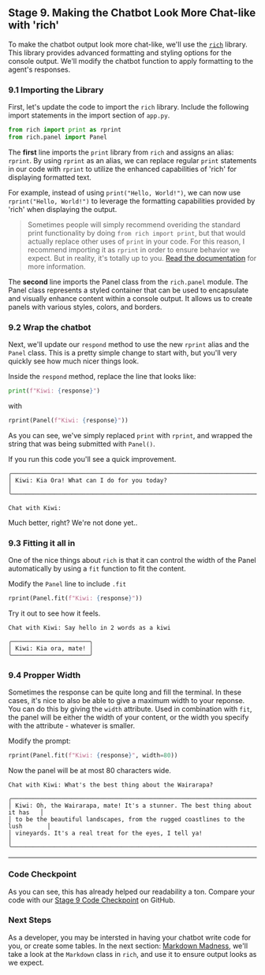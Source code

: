 ## Stage 9. Making the Chatbot Look More Chat-like with 'rich'

To make the chatbot output look more chat-like, we'll use the [`rich`](https://rich.readthedocs.io/) library. This library provides advanced formatting and styling options for the console output. We'll modify the chatbot function to apply formatting to the agent's responses. 

### 9.1 Importing the Library

First, let's update the code to import the `rich` library. Include the following import statements in the import section of `app.py`.

```python
from rich import print as rprint
from rich.panel import Panel

```

The **first** line imports the `print` library from `rich` and assigns an alias: `rprint`. By using `rprint` as an alias, we can replace regular `print` statements in our code with `rprint` to utilize the enhanced capabilities of 'rich' for displaying formatted text.

For example, instead of using `print("Hello, World!")`, we can now use `rprint("Hello, World!")` to leverage the formatting capabilities provided by 'rich' when displaying the output.

> Sometimes people will simply recommend overiding the standard print functionality by doing `from rich import print`, but that would actually replace other uses of `print` in your code. For this reason, I recommend importing it as `rprint` in order to ensure behavior we expect. But in reality, it's totally up to you. [Read the documentation](https://rich.readthedocs.io/en/stable/introduction.html#quick-start) for more information.

The **second** line imports the Panel class from the `rich.panel` module. The Panel class represents a styled container that can be used to encapsulate and visually enhance content within a console output. It allows us to create panels with various styles, colors, and borders.

### 9.2 Wrap the chatbot

Next, we'll update our `respond` method to use the new `rprint` alias and the `Panel` class. This is a pretty simple change to start with, but you'll very quickly see how much nicer things look.

Inside the `respond` method, replace the line that looks like:
```python
print(f"Kiwi: {response}")
```
with

```python
rprint(Panel(f"Kiwi: {response}"))

```
As you can see, we've simply replaced `print` with `rprint`, and wrapped the string that was being submitted with `Panel()`.

If you run this code you'll see a quick improvement.
```
╭─────────────────────────────────────────────────────────────────────────────────╮
│ Kiwi: Kia Ora! What can I do for you today?                                     │
╰─────────────────────────────────────────────────────────────────────────────────╯

Chat with Kiwi: 
```

Much better, right? We're not done yet..

### 9.3 Fitting it all in

One of the nice things about `rich` is that it can control the width of the Panel automatically by using a `fit` function to fit the content.

Modify the `Panel` line to include `.fit`
```python
rprint(Panel.fit(f"Kiwi: {response}"))
```

Try it out to see how it feels.

```
Chat with Kiwi: Say hello in 2 words as a kiwi

╭──────────────────────╮
│ Kiwi: Kia ora, mate! │
╰──────────────────────╯
```

### 9.4 Propper Width

Sometimes the response can be quite long and fill the terminal. In these cases, it's nice to also be able to give a maximum width to your reponse. You can do this by giving the `width` attribute. Used in combination with `fit`, the panel will be either the width of your content, or the width you specify with the attribute - whatever is smaller.

Modify the prompt:
```python
rprint(Panel.fit(f"Kiwi: {response}", width=80))

```

Now the panel will be at most 80 characters wide.

```
Chat with Kiwi: What's the best thing about the Wairarapa?

╭──────────────────────────────────────────────────────────────────────────────╮
│ Kiwi: Oh, the Wairarapa, mate! It's a stunner. The best thing about it has   │
│ to be the beautiful landscapes, from the rugged coastlines to the lush       │
│ vineyards. It's a real treat for the eyes, I tell ya!                        │
╰──────────────────────────────────────────────────────────────────────────────╯

```
---

### Code Checkpoint

As you can see, this has already helped our readability a ton. Compare your code with our [Stage 9 Code Checkpoint](../assets/examples/09_app.py) on GitHub.

### Next Steps

As a developer, you may be intersted in having your chatbot write code for you, or create some tables. In the next section: [Markdown Madness](10_markdown_madness.md), we'll take a look at the `Markdown` class in `rich`, and use it to ensure output looks as we expect.
